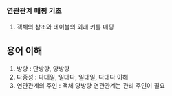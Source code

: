 ### 연관관계 매핑 기초

1. 객체의 참조와 테이블의 외래 키를 매핑

## 용어 이해
1. 방향 : 단방향, 양방향
2. 다중성 : 다대일, 일대다, 일대일, 다대다 이해
3. 연관관계의 주인 : 객체 양방향 연관관계는 관리 주인이 필요

